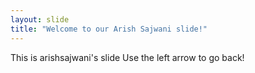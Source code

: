 ```yaml
---
layout: slide
title: "Welcome to our Arish Sajwani slide!"
---
```

This is arishsajwani's slide
Use the left arrow to go back!
